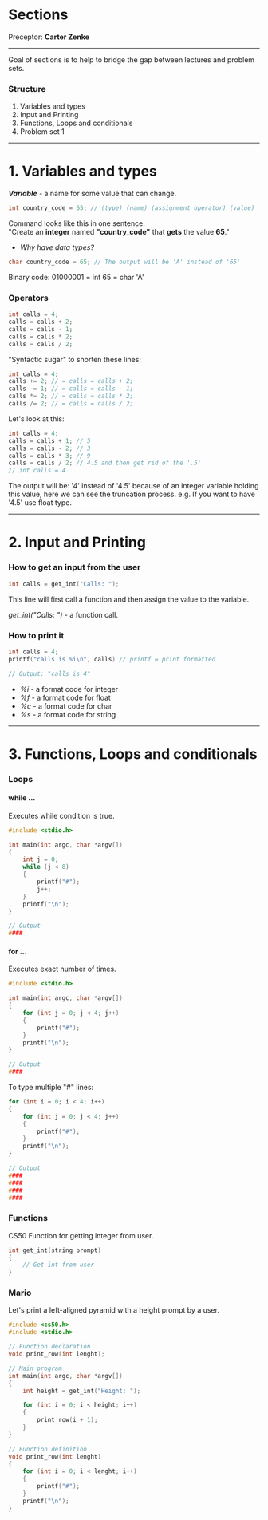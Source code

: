 # Sections

Preceptor: **Carter Zenke**

---

Goal of sections is to help to bridge the gap between lectures and problem sets.

### Structure

1. Variables and types
2. Input and Printing
3. Functions, Loops and conditionals
4. Problem set 1

---

# 1. Variables and types

***Variable*** - a name for some value that can change.

```c
int country_code = 65; // (type) (name) (assignment operator) (value)
```
Command looks like this in one sentence:  
"Create an **integer** named **"country_code"** that **gets** the value **65**."

- *Why have data types?*

```c
char country_code = 65; // The output will be 'A' instead of '65'
```

Binary code: 01000001 = int 65 = char 'A'

### Operators

```c
int calls = 4;
calls = calls + 2;
calls = calls - 1;
calls = calls * 2;
calls = calls / 2;
```

"Syntactic sugar" to shorten these lines:

```c
int calls = 4;
calls += 2; // = calls = calls + 2;
calls -= 1; // = calls = calls - 1;
calls *= 2; // = calls = calls * 2;
calls /= 2; // = calls = calls / 2;
```

Let's look at this:

```c
int calls = 4;
calls = calls + 1; // 5
calls = calls - 2; // 3
calls = calls * 3; // 9
calls = calls / 2; // 4.5 and then get rid of the '.5'
// int calls = 4
```

The output will be: '4' instead of '4.5' because of an integer variable holding this value, here we can see
the truncation process. e.g. If you want to have '4.5' use float type.

---

# 2. Input and Printing

### How to get an input from the user

```c
int calls = get_int("Calls: ");
```
This line will first call a function and then assign the value to the variable.

*get_int("Calls: ")* - a function call.

### How to print it

```c
int calls = 4;
printf("calls is %i\n", calls) // printf = print formatted

// Output: "calls is 4"
```

- *%i* - a format code for integer
- *%f* - a format code for float
- *%c* - a format code for char
- *%s* - a format code for string

---

# 3. Functions, Loops and conditionals

### Loops
#### while ...
Executes while condition is true.

```c
#include <stdio.h>

int main(int argc, char *argv[])
{
    int j = 0;
    while (j < 8)
    {
        printf("#");
        j++;
    }
    printf("\n");
}

// Output
####
```

#### for ...
Executes exact number of times.

```c
#include <stdio.h>

int main(int argc, char *argv[])
{
    for (int j = 0; j < 4; j++)
    {
        printf("#");
    }
    printf("\n");
}

// Output
####
```

To type multiple "#" lines:

```c
for (int i = 0; i < 4; i++)
{
    for (int j = 0; j < 4; j++)
    {
        printf("#");
    }
    printf("\n");
}

// Output
####
####
####
####
```

### Functions

CS50 Function for getting integer from user.

```c
int get_int(string prompt)
{
    // Get int from user
}
```

### Mario
Let's print a left-aligned pyramid with a height prompt by a user.

```c
#include <cs50.h>
#include <stdio.h>

// Function declaration
void print_row(int lenght);

// Main program
int main(int argc, char *argv[])
{
    int height = get_int("Height: ");

    for (int i = 0; i < height; i++)
    {
        print_row(i + 1);
    }
}

// Function definition
void print_row(int lenght)
{
    for (int i = 0; i < lenght; i++)
    {
        printf("#");
    }
    printf("\n");
}
```
